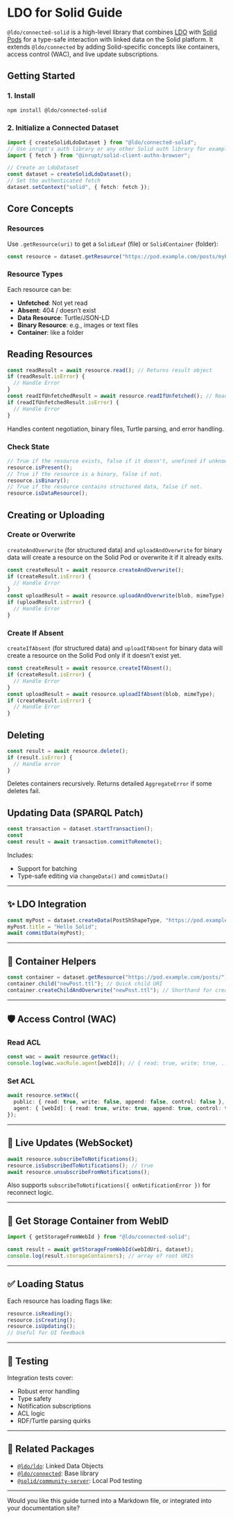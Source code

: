 # LDO for Solid Guide

`@ldo/connected-solid` is a high-level library that combines [LDO](https://ldo.js.org) with [Solid Pods](https://solidproject.org) for a type-safe interaction with linked data on the Solid platform. It extends `@ldo/connected` by adding Solid-specific concepts like containers, access control (WAC), and live update subscriptions.

## Getting Started

### 1. Install

```bash
npm install @ldo/connected-solid
```

### 2. Initialize a Connected Dataset

```ts
import { createSolidLdoDataset } from "@ldo/connected-solid";
// Use inrupt's auth library or any other Solid auth library for example
import { fetch } from "@inrupt/solid-client-authn-browser";

// Create an LdoDataset
const dataset = createSolidLdoDataset();
// Set the authenticated fetch
dataset.setContext("solid", { fetch: fetch });
```

## Core Concepts

### Resources

Use `.getResource(uri)` to get a `SolidLeaf` (file) or `SolidContainer` (folder):

```ts
const resource = dataset.getResource("https://pod.example.com/posts/myPost.ttl");
```

### Resource Types

Each resource can be:
- **Unfetched**: Not yet read
- **Absent**: 404 / doesn’t exist
- **Data Resource**: Turtle/JSON-LD
- **Binary Resource**: e.g., images or text files
- **Container**: like a folder


## Reading Resources

```ts
const readResult = await resource.read(); // Returns result object
if (readResult.isError) {
  // Handle Error
}
const readIfUnfetchedResult = await resource.readIfUnfetched(); // Reads only if needed
if (readIfUnfetchedResult.isError) {
  // Handle Error
}
```

Handles content negotiation, binary files, Turtle parsing, and error handling.

### Check State

```ts
// True if the resource exists, false if it doesn't, unefined if unknown
resource.isPresent();
// True if the resource is a binary, false if not.
resource.isBinary();
// True if the resource contains structured data, false if not.
resource.isDataResource();
```

## Creating or Uploading

### Create or Overwrite

`createAndOverwrite` (for structured data) and `uploadAndOverwrite` for binary
data will create a resource on the Solid Pod or overwrite it if it already
exits.

```ts
const createResult = await resource.createAndOverwrite();
if (createResult.isError) {
  // Handle Error
}
const uploadResult = await resource.uploadAndOverwrite(blob, mimeType);
if (uploadResult.isError) {
  // Handle Error
}
```

### Create If Absent

`createIfAbsent` (for structured data) and `uploadIfAbsent` for binary
data will create a resource on the Solid Pod only if it doesn't exist yet.

```ts
const createResult = await resource.createIfAbsent();
if (createResult.isError) {
  // Handle Error
}
const uploadResult = await resource.uploadIfAbsent(blob, mimeType);
if (createResult.isError) {
  // Handle Error
}
```

## Deleting

```ts
const result = await resource.delete();
if (result.isError) {
  // Handle error
}
```

Deletes containers recursively. Returns detailed `AggregateError` if some deletes fail.

## Updating Data (SPARQL Patch)

```ts
const transaction = dataset.startTransaction();
const 
const result = await transaction.commitToRemote();
```

Includes:
- Support for batching
- Type-safe editing via `changeData()` and `commitData()`

---

## ✨ LDO Integration

```ts
const myPost = dataset.createData(PostShShapeType, "https://pod.example.com/posts/123", resource);
myPost.title = "Hello Solid";
await commitData(myPost);
```

---

## 📁 Container Helpers

```ts
const container = dataset.getResource("https://pod.example.com/posts/");
container.child("newPost.ttl"); // Quick child URI
container.createChildAndOverwrite("newPost.ttl"); // Shorthand for creating a file
```

---

## 🛡 Access Control (WAC)

### Read ACL

```ts
const wac = await resource.getWac();
console.log(wac.wacRule.agent[webId]); // { read: true, write: true, ... }
```

### Set ACL

```ts
await resource.setWac({
  public: { read: true, write: false, append: false, control: false },
  agent: { [webId]: { read: true, write: true, append: true, control: true } },
});
```

---

## 📡 Live Updates (WebSocket)

```ts
await resource.subscribeToNotifications();
resource.isSubscribedToNotifications(); // true
await resource.unsubscribeFromNotifications();
```

Also supports `subscribeToNotifications({ onNotificationError })` for reconnect logic.

---

## 🧠 Get Storage Container from WebID

```ts
import { getStorageFromWebId } from "@ldo/connected-solid";

const result = await getStorageFromWebId(webIdUri, dataset);
console.log(result.storageContainers); // array of root URIs
```

---

## ✅ Loading Status

Each resource has loading flags like:

```ts
resource.isReading(); 
resource.isCreating();
resource.isUpdating();
// Useful for UI feedback
```

---

## 🧪 Testing

Integration tests cover:
- Robust error handling
- Type safety
- Notification subscriptions
- ACL logic
- RDF/Turtle parsing quirks

---

## 📎 Related Packages

- [`@ldo/ldo`](https://ldo.js.org): Linked Data Objects
- [`@ldo/connected`](https://www.npmjs.com/package/@ldo/connected): Base library
- [`@solid/community-server`](https://github.com/solid/community-server): Local Pod testing

---

Would you like this guide turned into a Markdown file, or integrated into your documentation site?